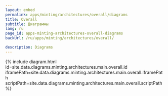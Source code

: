 ```yaml
---
layout: embed
permalink: apps/minting/architectures/overall/diagrams
title: Overall
subtitle: Диаграммы
lang: ru
page_id: apps-minting-architectures-overall-diagrams
backUrl: /ru/apps/minting/architectures/overall/

description: Diagrams
---
```

{% include diagram.html id=site.data.diagrams.minting.architectures.main.overall.id iframePath=site.data.diagrams.minting.architectures.main.overall.iframePath scriptPath=site.data.diagrams.minting.architectures.main.overall.scriptPath %}